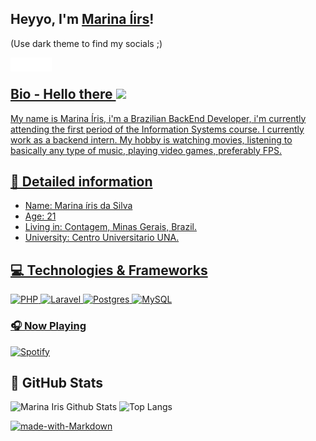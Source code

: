 ## Heyyo, I'm <a href="https://marina.me" target="_blank">Marina Íirs</a>!
(Use dark theme to find my socials ;)

<a href="https://www.linkedin.com/in/marina-iris-3%C2%BA-1a1921187/" target="_blank"><img align="left" alt="Marina Iris | LinkedIn" width="22px" src="https://github.com/Aakarsh-B/trying-repos/blob/master/linkedin.svg" />
<a href="https://www.instagram.com/marina.iris/" target="_blank"><img align="left" alt="Marina Iris | Instagram" width="22px" src="https://github.com/Aakarsh-B/trying-repos/blob/master/insta.svg" />
<a href="https://twitter.com/_creuza_" target="_blank"><img align="left" alt="Marina Iris | Twitter" width="22px" src="https://github.com/Aakarsh-B/trying-repos/blob/master/twitter.svg" />
<br/>

## Bio - Hello there <img src="https://raw.githubusercontent.com/MartinHeinz/MartinHeinz/master/wave.gif" width="25px">
  
My name is Marina Íris, i'm a Brazilian BackEnd Developer, i'm currently attending the first period of the Information Systems course. I currently work as a backend intern. My hobby is watching movies, listening to basically any type of music, playing video games, preferably FPS.

## 📝 Detailed information

* Name: Marina íris da Silva
* Age: 21
* Living in: Contagem, Minas Gerais, Brazil.
* University: Centro Universitario UNA.

## 💻 Technologies & Frameworks
  
![PHP](https://img.shields.io/badge/php-%23777BB4.svg?style=for-the-badge&logo=php&logoColor=white)
![Laravel](https://img.shields.io/badge/laravel-%23FF2D20.svg?style=for-the-badge&logo=laravel&logoColor=white)
![Postgres](https://img.shields.io/badge/postgres-%23316192.svg?style=for-the-badge&logo=postgresql&logoColor=white)
![MySQL](https://img.shields.io/badge/mysql-%2300f.svg?style=for-the-badge&logo=mysql&logoColor=white)

### 🎧 Now Playing 

[![Spotify](https://github-readme-remake.vercel.app/api/spotify)](https://open.spotify.com/user/marinairis11)

## 🌟 GitHub Stats

![Marina Iris Github Stats](https://github-readme-stats.vercel.app/api?username=marinairis&show_icons=true&theme=omni)
![Top Langs](https://github-readme-stats.vercel.app/api/top-langs/?username=marinairis&layout=compact&show_icons=true&theme=omni&langs_count=8)

[![made-with-Markdown](https://img.shields.io/badge/Made%20with-Markdown-1f425f.svg)](http://commonmark.org)
